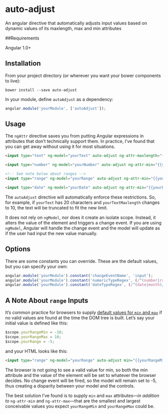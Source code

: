 auto-adjust
===========

An angular directive that automatically adjusts input values based on dynamic values of its maxlength, max and min attributes

##Requirements

Angular 1.0+

## Installation

From your project directory (or wherever you want your bower components to live):

```shell
bower install --save auto-adjust
```

In your module, define `autoAdjust` as a dependency:

```javascript
angular.module('yourModule', ['autoAdjust']);
```

## Usage

The `ngAttr` directive saves you from putting Angular expressions in attributes that don’t technically support them. In practice, I’ve found that you can get away without using it for most situations.

```html
<input type="text" ng-model="yourText" auto-adjust ng-attr-maxlength="{{yourTextMaxlength}}">

<input type="number" ng-model="yourNumber" auto-adjust ng-attr-min="{{yourNumberMin}}" ng-attr-max="{{yourNumberMax}}">

<!-- See note below about ranges -->
<input type="range" ng-model="yourRange" auto-adjust ng-attr-min="{{yourRangeMin}}" ng-attr-max="{{yourRangeMax}}" min="-10000" max="10000">

<input type="date" ng-model="yourDate" auto-adjust ng-attr-min="{{yourDateMin}}" ng-attr-max="{{yourDateMax}}">
```

The `autoAdjust` directive will automatically enforce these restrictions. So, for example, if `yourText` has 20 characters and `yourTextMaxlength` changes to 10, the text will be truncated to fit the new limit.

It does not rely on `ngModel`, nor does it create an isolate scope. Instead, it alters the value of the element and triggers a change event. If you are using `ngModel`, Angular will handle the change event and the model will update as if the user had input the new value manually.

## Options

There are some constants you can override. These are the default values, but you can specify your own:

```javascript
angular.module('yourModule').constant('changeEventName', 'input');
angular.module('yourModule').constant('numericTypeRegex', (/^(number|range)/));
angular.module('yourModule').constant('dateTypeRegex', (/^(date|month)/));
```

## A Note About `range` Inputs

It’s common practice for browsers to supply [default values for `min` and `max`](https://developer.mozilla.org/en-US/docs/Web/HTML/Element/Input) if no valid values are found at the time the DOM tree is built. Let’s say your initial value is defined like this:

```javascript
$scope.yourRangeMin = -10;
$scope.yourRangeMax = 10;
$scope.yourRange = -5;
```

and your HTML looks like this:

```html
<input type="range" ng-model="yourRange" auto-adjust min="{{yourRangeMin}}" max="{{yourRangeMax}}">
```

The browser is not going to see a valid value for min, so both the min attribute and the value of the element will be set to whatever the browser decides. No change event will be fired, so the model will remain set to -5, thus creating a disparity between your model and the controls.

The best solution I’ve found is to supply `min` and `max` attributes—*in addition to* `ng-attr-min` and `ng-attr-max`—that are the smallest and largest conceivable values you expect `yourRangeMin` and `yourRangeMax` could be.
